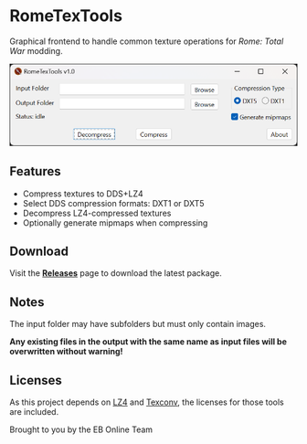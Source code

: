 # RomeTexTools

Graphical frontend to handle common texture operations for _Rome: Total War_ modding.

![RomeTexTools (screenshot)](screenshot.png)

## Features

- Compress textures to DDS+LZ4
- Select DDS compression formats: DXT1 or DXT5
- Decompress LZ4-compressed textures
- Optionally generate mipmaps when compressing

## Download

Visit the [**Releases**](https://gitlab.com/eb-online/tools/rometextools/-/releases) page to download the latest package.

## Notes

The input folder may have subfolders but must only contain images.

**Any existing files in the output with the same name as input files will be overwritten without warning!**

## Licenses

As this project depends on [LZ4](https://github.com/lz4/lz4) and [Texconv](https://github.com/Microsoft/DirectXTex/wiki/Texconv), the licenses for those tools are included.

Brought to you by the EB Online Team
